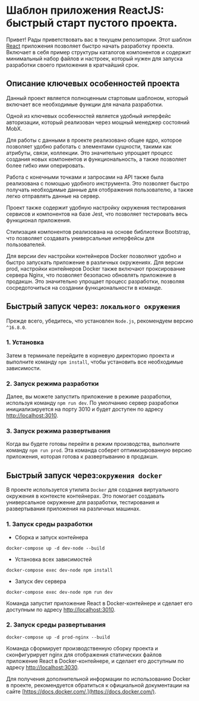 # Шаблон приложения ReactJS: быстрый старт пустого проекта.

Привет! Рады приветствовать вас в текущем репозитории.
Этот шаблон [React](https://nextjs.org/) приложения позволяет быстро начать разработку проекта.
Включает в себя пример структуры каталогов компонентов и содержит минимальный набор файлов и настроек, который нужен для запуска разработки своего приложения в кратчайший срок.    

## Описание ключевых особенностей проекта

Данный проект является полноценным стартовым шаблоном, который включает все необходимые функции для начала разработки.

Одной из ключевых особенностей является удобный интерфейс авторизации, который реализован через мощный менеджер состояний MobX.

Для работы с данными в проекте реализовано общее ядро, которое позволяет удобно работать с элементами сущности, такими как атрибуты, 
связи, коллекции. Это значительно упрощает процесс создания новых компонентов и функциональность, а также позволяет более гибко ими оперировать.

Работа с конечными точками и запросами на API также была реализована с помощью удобного инструмента.
Это позволяет быстро получать необходимые данные для отображения пользователю, а также легко отправлять данные на сервер.

Проект также содержит удобную настройку окружения тестирования сервисов и компонентов на базе Jest,
что позволяет тестировать весь функционал приложения.

Стилизация компонентов реализована на основе библиотеки Bootstrap, что позволяет создавать универсальные интерфейсы для пользователей.

Для версии dev настройки контейнеров Docker позволяют удобно и быстро запускать приложение в различных окружениях.
Для версии prod, настройки контейнеров Docker также включают проксирование сервера Nginx, что позволяет безопасно обновлять приложение в продакшн.
Это значительно упрощает процесс разработки, позволяя сосредоточиться на создании функциональности в команде.

## Быстрый запуск через: `локального окружения`
Прежде всего, убедитесь, что установлен `Node.js`, рекомендуем версию `^16.8.0`.

### 1. Установка
Затем в терминале перейдите в корневую директорию проекта и выполните команду `npm install`, чтобы установить все необходимые зависимости.

### 2. Запуск режима разработки
Далее, вы можете запустить приложение в режиме разработки, используя команду `npm run dev`. 
По умолчанию сервер разработки инициализируется на порту 3010 и будет доступен по адресу [http://localhost:3010](http://localhost:3010).

### 3. Запуск режима развертывания
Когда вы будете готовы перейти в режим производства, выполните команду `npm run prod`. 
Эта команда соберет оптимизированную версию приложения, которая готова к развертыванию в продакшн.

## Быстрый запуск через:`окружения docker`

В проекте используется утилита `Docker` для создания виртуального окружения в контексте контейнерах.
Это помогает создавать универсальное окружение для разработки, тестирования и развертывания приложения на различных машинах.

### 1. Запуск среды разработки
- Сборка и запуск контейнера

```shell
docker-compose up -d dev-node --build
```

- Установка всех зависимостей

```shell
docker-compose exec dev-node npm install
```

- Запуск dev сервера

```shell
docker-compose exec dev-node npm run dev
```

Команда запустит приложение React в Docker-контейнере и сделает его доступным по адресу [http://localhost:3010](http://localhost:3010).

### 2. Запуск среды развертывания
```shell
docker-compose up -d prod-nginx --build
```
Команда сформирует производственную сборку проекта и сконфигурирует nginx для отображения статических файлов приложение React 
в Docker-контейнере, и сделает его доступным по адресу [http://localhost:3030](http://localhost:3030).

Для получения дополнительной информации по использованию Docker в проекте, 
рекомендуется обратиться к официальной документации на сайте [https://docs.docker.com/.](https://docs.docker.com/).
